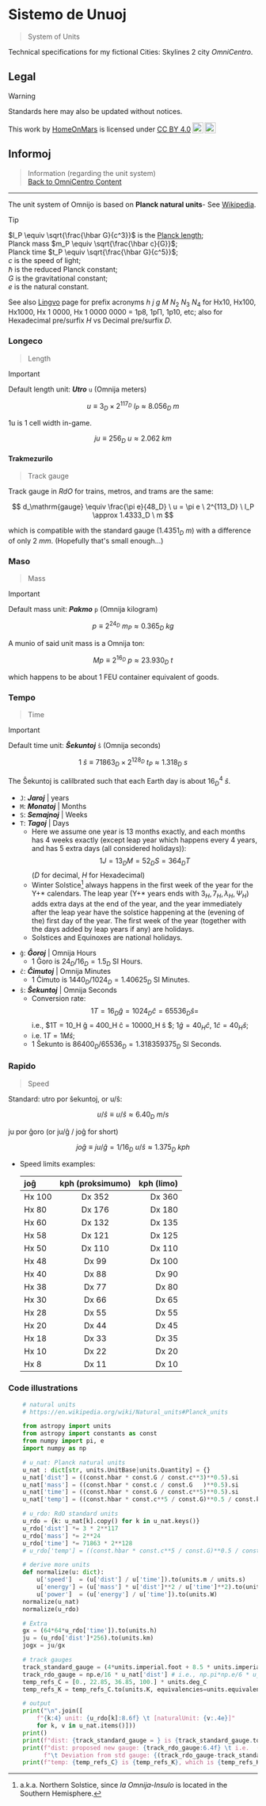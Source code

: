 <!-- -*- coding: utf-8 -*- -->

Sistemo de Unuoj
===============================================================================

> System of Units

Technical specifications for my fictional Cities: Skylines 2 city *OmniCentro*.

Legal
-------------------------------------------------------------------------------

> [!WARNING]
> Standards here may also be updated without notices.  

<p xmlns:cc="http://creativecommons.org/ns#" >This work by <a rel="cc:attributionURL dct:creator" property="cc:attributionName" href="https://github.com/HomeOnMars">HomeOnMars</a> is licensed under <a href="https://creativecommons.org/licenses/by/4.0/?ref=chooser-v1" target="_blank" rel="license noopener noreferrer" style="display:inline-block;">CC BY 4.0<img style="height:22px!important;margin-left:3px;vertical-align:text-bottom;" src="https://mirrors.creativecommons.org/presskit/icons/cc.svg?ref=chooser-v1" alt=""><img style="height:22px!important;margin-left:3px;vertical-align:text-bottom;" src="https://mirrors.creativecommons.org/presskit/icons/by.svg?ref=chooser-v1" alt=""></a></p>

Informoj
-------------------------------------------------------------------------------

> Information (regarding the unit system)
> <br>
> [Back to OmniCentro Content](../OmniCentro.md#teknikaj-specifoj)

-------------------------------------------------------------------------------

The unit system of Omnijo is based on **Planck natural units**-
See [Wikipedia](https://en.wikipedia.org/wiki/Natural_units#Planck_units).

> [!TIP]
> $l_P \equiv \sqrt{\frac{\hbar G}{c^3}}$
> is the [Planck length](https://simple.wikipedia.org/wiki/Planck_length#);  
> Planck mass $m_P \equiv \sqrt{\frac{\hbar c}{G}}$;  
> Planck time $t_P \equiv \sqrt{\frac{\hbar G}{c^5}}$;  
> $c$ is the speed of light;  
> $\hbar$ is the reduced Planck constant;  
> $G$ is the gravitational constant;  
> $e$ is the natural constant.

See also [Lingvo](../teknikajxoj/Lingvo.md#algebro) page for prefix acronyms
$h \  j \  g \  M \  N_2 \  N_3 \  N_4$ for
Hx10, Hx100, Hx1000, Hx 1 0000, Hx 1 0000 0000 = 1p8, 1pΠ, 1p10, etc;
also for Hexadecimal pre/surfix *H* vs Decimal pre/surfix *D*.

### Longeco

> Length

> [!IMPORTANT]
> Default length unit: ***Utro*** `u` (Omnija meters)

$$
  u
  \equiv 3_D \times 2^{117_D} \  l_P
  \approx 8.056_D \  m
$$

1u is 1 cell width in-game.

$$
  ju
  \equiv 256_D \  u
  \approx 2.062 \  km
$$

#### Trakmezurilo

> Track gauge

Track gauge in *RdO* for trains, metros, and trams are the same:

$$
  d_\mathrm{gauge}
  \equiv \frac{\pi e}{48_D} \  u
  = \pi e \  2^{113_D} \  l_P
  \approx 1.4333_D \  m
$$

which is compatible with the standard gauge ($1.4351_D \  m$)
with a difference of only $2 \  mm$.
(Hopefully that's small enough...)

### Maso

> Mass

> [!IMPORTANT]
> Default mass unit: ***Pakmo*** `p` (Omnija kilogram)

$$
  p
  \equiv 2^{24_D} \  m_P
  \approx 0.365_D \  kg
$$

A munio of said unit mass is a Omnija ton:

$$
  Mp
  \equiv 2^{16_D} \  p
  \approx 23.930_D \  t
$$

which happens to be about 1 FEU container equivalent of goods.

### Tempo

> Time

> [!IMPORTANT]
> Default time unit: ***Ŝekuntoj*** `ŝ` (Omnija seconds)

$$
  1 \  ŝ
  \equiv 71863_D \times 2^{128_D} \  t_P
  \approx 1.318_D \  s
$$
<!-- 1 \  ŝ = 1.518_H \  s -->

The Ŝekuntoj is calilbrated such that each Earth day is about $16_D^4 \  ŝ$.

- `J`: ***Jaroj***    | years
- `M`: ***Monatoj***  | Months
- `S`: ***Semajnoj*** | Weeks
- `T`: ***Tagoj***    | Days
  - Here we assume one year is 13 months exactly,
    and each months has 4 weeks exactly
    (except leap year which happens every 4 years,
    and has 5 extra days (all considered holidays)):
    $$1J = 13_D M = 52_D S = 364_D T$$
    ($D$ for decimal, $H$ for Hexadecimal)
  - Winter Solstice[^Tagoj-Solstico] always happens
    in the first week of the year for the Y+\* calendars.
    The leap year (Y+\* years ends with $3_H, 7_H, λ_H, Ψ_H$) adds extra days at the end of the year,
    and the year immediately after the leap year have the solstice
    happening at the (evening of the) first day of the year.
    The first week of the year
    (together with the days added by leap years if any)
    are holidays.
  - Solstices and Equinoxes are national holidays.
<!-- - h: ***Horoj***    | Hours
- m: ***Minutoj***  | Minutes
- s: ***Sekundoj*** | Seconds -->
- `ĝ`: ***Ĝoroj***    | Omnija Hours
  - 1 Ĝoro is    $24_D/16_D = 1.5_D$ SI Hours.
- `ĉ`: ***Ĉimutoj***  | Omnija Minutes
  - 1 Ĉimuto is  $1440_D/1024_D = 1.40625_D$ SI Minutes.
- `ŝ`: ***Ŝekuntoj*** | Omnija Seconds
  - Conversion rate:
    $$1T = 16_D ĝ = 1024_D ĉ = 65536_D ŝ=$$
    i.e.,
    $1T = 10_H ĝ = 400_H ĉ = 10000_H ŝ $;
    $1ĝ = 40_H ĉ$,
    $1ĉ = 40_H ŝ$;
  - i.e. $1T = 1 Mŝ$;
  - 1 Ŝekunto is $86400_D/65536_D = 1.318359375_D$ SI Seconds.

[^Tagoj-Solstico]: a.k.a. Northern Solstice, since *la Omnija-Insulo* is located in the Southern Hemisphere.

### Rapido

> Speed

Standard: utro por ŝekuntoj, or u/ŝ:

$$
  u/ŝ
  \equiv u/ŝ
  \approx 6.40_D \  m/s
$$

ju por ĝoro (or ju/ĝ / joĝ for short)

$$
  joĝ
  \equiv ju/ĝ
  = 1/16_D \  u/ŝ
  \approx 1.375_D \  kph
$$

- Speed limits examples:

  | joĝ | kph (proksimumo) | kph (limo) |
  | :--------- | :----: | ---------: |
  |   Hx 100   | Dx 352 |   Dx 360   |
  |   Hx  80   | Dx 176 |   Dx 180   |
  |   Hx  60   | Dx 132 |   Dx 135   |
  |   Hx  58   | Dx 121 |   Dx 125   |
  |   Hx  50   | Dx 110 |   Dx 110   |
  |   Hx  48   | Dx  99 |   Dx 100   |
  |   Hx  40   | Dx  88 |   Dx  90   |
  |   Hx  38   | Dx  77 |   Dx  80   |
  |   Hx  30   | Dx  66 |   Dx  65   |
  |   Hx  28   | Dx  55 |   Dx  55   |
  |   Hx  20   | Dx  44 |   Dx  45   |
  |   Hx  18   | Dx  33 |   Dx  35   |
  |   Hx  10   | Dx  22 |   Dx  20   |
  |   Hx   8   | Dx  11 |   Dx  10   |

### Code illustrations

```python
    # natural units
    # https://en.wikipedia.org/wiki/Natural_units#Planck_units

    from astropy import units
    from astropy import constants as const
    from numpy import pi, e
    import numpy as np

    # u_nat: Planck natural units
    u_nat : dict[str, units.UnitBase|units.Quantity] = {}
    u_nat['dist'] = ((const.hbar * const.G / const.c**3)**0.5).si
    u_nat['mass'] = ((const.hbar * const.c / const.G   )**0.5).si
    u_nat['time'] = ((const.hbar * const.G / const.c**5)**0.5).si
    u_nat['temp'] = ((const.hbar * const.c**5 / const.G)**0.5 / const.k_B).si

    # u_rdo: RdO standard units
    u_rdo = {k: u_nat[k].copy() for k in u_nat.keys()}
    u_rdo['dist'] *= 3 * 2**117
    u_rdo['mass'] *= 2**24
    u_rdo['time'] *= 71863 * 2**128
    # u_rdo['temp'] = ((const.hbar * const.c**5 / const.G)**0.5 / const.k_B).si

    # derive more units
    def normalize(u: dict):
        u['speed']  = (u['dist'] / u['time']).to(units.m / units.s)
        u['energy'] = (u['mass'] * u['dist']**2 / u['time']**2).to(units.J)
        u['power']  = (u['energy'] / u['time']).to(units.W)
    normalize(u_nat)
    normalize(u_rdo)

    # Extra
    gx = (64*64*u_rdo['time']).to(units.h)
    ju = (u_rdo['dist']*256).to(units.km)
    jogx = ju/gx

    # track gauges
    track_standard_gauge = (4*units.imperial.foot + 8.5 * units.imperial.inch).si
    track_rdo_gauge = np.e/16 * u_nat['dist'] # i.e., np.pi*np.e/6 * u_rdo['dist']
    temp_refs_C = [0., 22.85, 36.85, 100.] * units.deg_C
    temp_refs_K = temp_refs_C.to(units.K, equivalencies=units.equivalencies.temperature())

    # output
    print("\n".join([
        f"{k:4} unit: {u_rdo[k]:8.6f} \t [naturalUnit: {v:.4e}]"
        for k, v in u_nat.items()]))
    print()
    print(f"dist: {track_standard_gauge = } is {track_standard_gauge.to(u_rdo['dist']):6.4f}")
    print(f"dist: proposed new gauge: {track_rdo_gauge:6.4f} \t i.e.  (1024/6101*pi*e) u_dist ({track_rdo_gauge==((1024/6101)*np.pi*np.e*u_rdo['dist'])});",
          f"\t Deviation from std gauge: {(track_rdo_gauge-track_standard_gauge).to(units.mm):4.1f}")
    print(f"temp: {temp_refs_C} is {temp_refs_K}, which is {temp_refs_K.to(u_rdo['temp'])} ")
```
